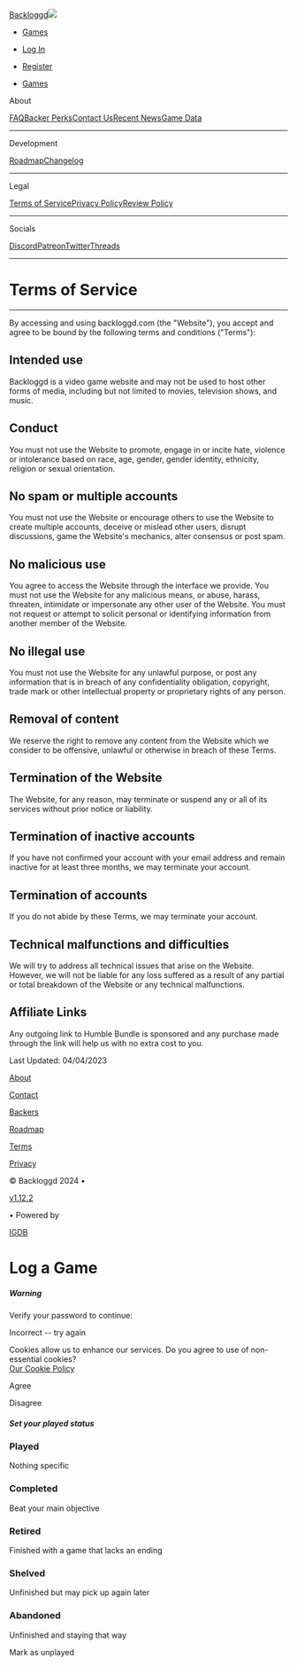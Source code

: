 [Backloggd![](https://www.backloggd.com/packs/media/images/backloggd-logo-full-5cdba93625dfa851ff41d48ee86d836b.png)](https://backloggd.com/)

* [Games](https://backloggd.com/games/lib/popular/)

* [Log In](https://backloggd.com/users/sign_in)
* [Register](https://backloggd.com/users/sign_up)
* [Games](https://backloggd.com/games/lib/popular/)

About

[FAQ](https://backloggd.com/about/)[Backer Perks](https://backloggd.com/backers/)[Contact Us](https://backloggd.com/contact/)[Recent News](https://backloggd.com/about/recent-news/)[Game Data](https://backloggd.com/about/game-data/)

* * *

Development

[Roadmap](https://backloggd.com/roadmap/)[Changelog](https://backloggd.com/changelog/)

* * *

Legal

[Terms of Service](https://backloggd.com/about/terms-of-service/)[Privacy Policy](https://backloggd.com/about/privacy/)[Review Policy](https://backloggd.com/about/review-policy/)

* * *

Socials

[Discord](https://discord.gg/7Jbew5v)[Patreon](https://www.patreon.com/backloggd)[Twitter](https://twitter.com/BackloggdApp)[Threads](https://www.threads.net/@backloggd.official)

* * *

Terms of Service
================

* * *

By accessing and using backloggd.com (the "Website"), you accept and agree to be bound by the following terms and conditions ("Terms"):

Intended use
------------

Backloggd is a video game website and may not be used to host other forms of media, including but not limited to movies, television shows, and music.

Conduct
-------

You must not use the Website to promote, engage in or incite hate, violence or intolerance based on race, age, gender, gender identity, ethnicity, religion or sexual orientation.

No spam or multiple accounts
----------------------------

You must not use the Website or encourage others to use the Website to create multiple accounts, deceive or mislead other users, disrupt discussions, game the Website's mechanics, alter consensus or post spam.

No malicious use
----------------

You agree to access the Website through the interface we provide. You must not use the Website for any malicious means, or abuse, harass, threaten, intimidate or impersonate any other user of the Website. You must not request or attempt to solicit personal or identifying information from another member of the Website.

No illegal use
--------------

You must not use the Website for any unlawful purpose, or post any information that is in breach of any confidentiality obligation, copyright, trade mark or other intellectual property or proprietary rights of any person.

Removal of content
------------------

We reserve the right to remove any content from the Website which we consider to be offensive, unlawful or otherwise in breach of these Terms.

Termination of the Website
--------------------------

The Website, for any reason, may terminate or suspend any or all of its services without prior notice or liability.

Termination of inactive accounts
--------------------------------

If you have not confirmed your account with your email address and remain inactive for at least three months, we may terminate your account.

Termination of accounts
-----------------------

If you do not abide by these Terms, we may terminate your account.

Technical malfunctions and difficulties
---------------------------------------

We will try to address all technical issues that arise on the Website. However, we will not be liable for any loss suffered as a result of any partial or total breakdown of the Website or any technical malfunctions.

Affiliate Links
---------------

Any outgoing link to Humble Bundle is sponsored and any purchase made through the link will help us with no extra cost to you.

Last Updated: 04/04/2023

[About](https://backloggd.com/about/)

[Contact](https://backloggd.com/contact/)

[Backers](https://backloggd.com/backers/)

[Roadmap](https://backloggd.com/roadmap/)

[Terms](https://backloggd.com/about/terms-of-service/)

[Privacy](https://backloggd.com/about/privacy/)

[](https://www.patreon.com/backloggd)

[](https://discord.gg/7Jbew5v)

[](https://twitter.com/BackloggdApp)

[](https://www.threads.net/@backloggd.official)

[](https://www.patreon.com/backloggd)

[](https://discord.gg/7Jbew5v)

[](https://twitter.com/BackloggdApp)

[](https://www.threads.net/@backloggd.official)

© Backloggd 2024 •

[v1.12.2](https://backloggd.com/changelog/)

• Powered by

[IGDB](https://igdb.com/)

Log a Game
==========

##### Warning

Verify your password to continue:

Incorrect -- try again

Cookies allow us to enhance our services. Do you agree to use of non-essential cookies?  
[Our Cookie Policy](https://backloggd.com/about/privacy/#cookies)

Agree

Disagree

##### Set your played status

### Played

Nothing specific

### Completed

Beat your main objective

### Retired

Finished with a game that lacks an ending

### Shelved

Unfinished but may pick up again later

### Abandoned

Unfinished and staying that way

Mark as unplayed